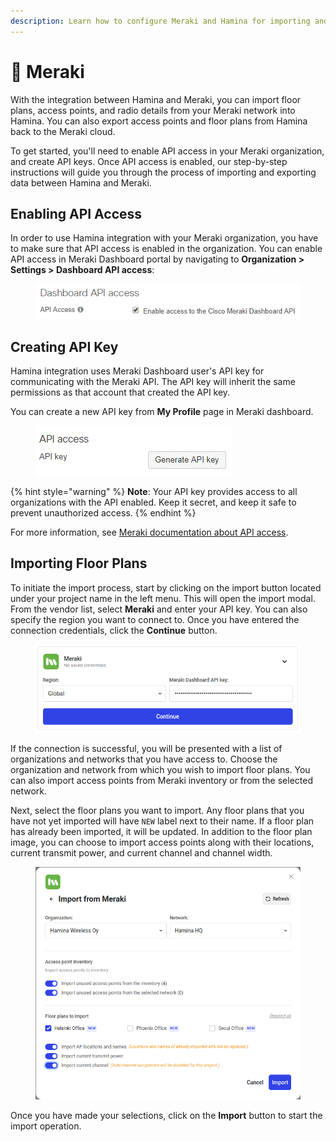 ```yaml
---
description: Learn how to configure Meraki and Hamina for importing and exporting designs.
---
```


# 💬 Meraki

With the integration between Hamina and Meraki, you can import floor plans, access points, and radio details from your Meraki network into Hamina. You can also export access points and floor plans from Hamina back to the Meraki cloud.

To get started, you'll need to enable API access in your Meraki organization, and create API keys. Once API access is enabled, our step-by-step instructions will guide you through the process of importing and exporting data between Hamina and Meraki.

## Enabling API Access

In order to use Hamina integration with your Meraki organization, you have to make sure that API access is enabled in the organization. You can enable API access in Meraki Dashboard portal by navigating to **Organization > Settings > Dashboard API access**:

<div align="left">

<figure><img src="../.gitbook/assets/image (1) (1).png" alt="enable organization API access"><figcaption></figcaption></figure>

</div>

## Creating API Key

Hamina integration uses Meraki Dashboard user's API key for communicating with the Meraki API. The API key will inherit the same permissions as that account that created the API key.

You can create a new API key from **My Profile** page in Meraki dashboard.

<figure><img src="../.gitbook/assets/image (3).png" alt="generate API key"><figcaption></figcaption></figure>

{% hint style="warning" %}
**Note**: Your API key provides access to all organizations with the API enabled. Keep it secret, and keep it safe to prevent unauthorized access.
{% endhint %}

For more information, see [Meraki documentation about API access](https://documentation.meraki.com/General\_Administration/Other\_Topics/Cisco\_Meraki\_Dashboard\_API).

## Importing Floor Plans

To initiate the import process, start by clicking on the import button located under your project name in the left menu. This will open the import modal. From the vendor list, select **Meraki** and enter your API key. You can also specify the region you want to connect to. Once you have entered the connection credentials, click the **Continue** button.

<div align="left">

<figure><img src="../.gitbook/assets/image (2) (1).png" alt="input Meraki Dasboard API key"><figcaption></figcaption></figure>

</div>

If the connection is successful, you will be presented with a list of organizations and networks that you have access to. Choose the organization and network from which you wish to import floor plans. You can also import access points from Meraki inventory or from the selected network.

Next, select the floor plans you want to import. Any floor plans that you have not yet imported will have `NEW` label next to their name. If a floor plan has already been imported, it will be updated. In addition to the floor plan image, you can choose to import access points along with their locations, current transmit power, and current channel and channel width.

<figure><img src="../.gitbook/assets/image (17).png" alt=""><figcaption></figcaption></figure>

Once you have made your selections, click on the **Import** button to start the import operation.
